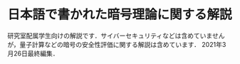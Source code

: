 # 日本語で書かれた暗号理論に関する解説

研究室配属学生向けの解説です．サイバーセキュリティなどは含めていませんが，量子計算などの暗号の安全性評価に関する解説は含めています．
2021年3月26日最終編集．
